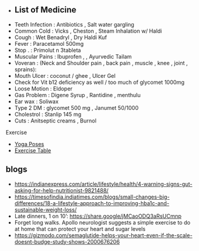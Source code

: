 * ## List of Medicine
- Teeth Infection : Antibiotics  , Salt water gargling
- Common Cold : Vicks , Cheston , Steam Inhalation w/ Haldi 
- Cough : Wet Benadryl ,  Dry Haldi Kuf 
- Fever : Paracetamol 500mg
- Stop . : Primolut n 3tableta
- Muscular Pains  : Ibuprofen , , Ayurvedic Tailam 
- Voveran : (Neck and Shoulder pain , back pain , muscle , knee , joint , sprains): 
- Mouth Ulcer : coconut  / ghee , Ulcer Gel
- Check for Vit b12 deficiency as well / too much of glycomet 1000mg
- Loose Motion : Eldoper
- Gas Problem : Digene Syrup , Rantidine , menthulu
- Ear wax : Soliwax 
- Type 2 DM : glycomet 500 mg , Janumet 50/1000 
- Cholestrol : Stanlip 145 mg
- Cuts  : Anitseptic creams , Burnol


Exercise
* [Yoga Poses](https://www.yogajournal.com/pose-finder/pose-finder/)
* [Exercise Table](https://www.usc.edu.au/media/1000574/Exercises-for-Computer-Users-and-Office-Workers.pdf)


## blogs
* https://indianexpress.com/article/lifestyle/health/4-warning-signs-gut-asking-for-help-nutritionist-9821488/
* https://timesofindia.indiatimes.com/blogs/small-changes-big-differences/18-a-lifestyle-approach-to-improving-hba1c-and-sustainable-weight-loss/
* Late dinners, 1 on 10’: https://share.google/jMCaoODQ3aRsUCmnp
* Forget long walks. Apollo neurologist suggests a simple exercise to do at home that can protect your heart and sugar levels
* https://gizmodo.com/semaglutide-helps-your-heart-even-if-the-scale-doesnt-budge-study-shows-2000676206

